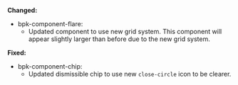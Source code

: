 **Changed:**

- bpk-component-flare:
  - Updated component to use new grid system. This component will appear slightly larger than before due to the new grid system.

**Fixed:**
- bpk-component-chip:
  - Updated dismissible chip to use new `close-circle` icon to be clearer.
